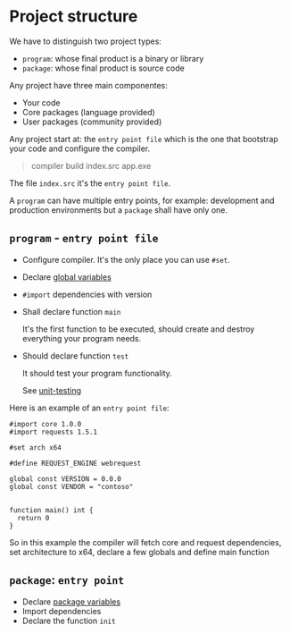 # Project structure

We have to distinguish two project types:

* `program`: whose final product is a binary or library
* `package`: whose final product is source code

Any project have three main componentes:

* Your code
* Core packages (language provided)
* User packages (community provided)

Any project start at: the `entry point file` which is the one that bootstrap
your code and configure the compiler.

> compiler build index.src app.exe

The file `index.src` it's the `entry point file`.

A `program` can have multiple entry points, for example: development and
production environments but a `package` shall have only one.

## `program` - `entry point file`

* Configure compiler. It's the only place you can use `#set`.
* Declare [global variables](variables.md#global-variables)
* `#import` dependencies with version
* Shall declare function `main`

  It's the first function to be executed, should create and destroy
  everything your program needs.

* Should declare function `test`

  It should test your program functionality.

  See [unit-testing](unit-testing.md)

Here is an example of an `entry point file`:

```
#import core 1.0.0
#import requests 1.5.1

#set arch x64

#define REQUEST_ENGINE webrequest

global const VERSION = 0.0.0
global const VENDOR = "contoso"


function main() int {
  return 0
}
```

So in this example the compiler will fetch core and request dependencies,
set architecture to x64, declare a few globals and define main function

## `package`: `entry point`

* Declare [package variables](variables.md#package-variables)
* Import dependencies
* Declare the function `init`

